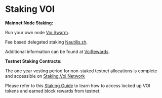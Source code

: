 # Staking VOI
**Mainnet Node Staking:**

Run your own node [Voi Swarm](https://voinetwork.github.io/voi-swarm/installation/installation/).

Fee based delegated staking [Nautilis.sh](https://nautilus.sh/#/staking).

Additional information can be found at [VoiRewards](https://voirewards.com/how_to_node).

**Testnet Staking Contracts:**

The one year vesting period for non-staked testnet allocations is complete and accessible on [Staking.Voi.Network](https://staking.voi.network/)

Please refer to this [Staking Guide](https://docs.google.com/document/d/102T8BGLu98ktLBEu8vIPO19vKUm0NUH3MNefUHJEbX8/edit) to learn how to access locked up VOI tokens and earned block rewards from testnet. 
